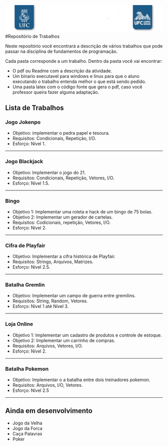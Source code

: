 ![](imagens/header.png)
#Repositório de Trabalhos

Neste repositório você encontrará a descrição de vários trabalhos que pode passar na disciplina de fundamentos de programação.

Cada pasta corresponde a um trabalho. Dentro da pasta você vai encontrar:

* O pdf ou Readme com a descrição da atividade.
* Um binario executavel para windows e linux para que o aluno executando o trabalho entenda melhor o que está sendo pedido.
* Uma pasta latex com o código fonte que gera o pdf, caso você professor queira fazer alguma adaptação.

## Lista de Trabalhos

### Jogo Jokenpo

* Objetivo: implementar o pedra papel e tesoura.
* Requisitos:  Condicionais, Repetição, I/O.
* Esforço: Nível 1.

---
### Jogo Blackjack

* Objetivo: Implementar o jogo do 21.
* Requisitos: Condicionais, Repetição, Vetores, I/O.
* Esforço: Nível 1.5.

---
### Bingo

* Objetivo 1: Implementar uma roleta e hack de um bingo de 75 bolas.
* Objetivo 2: Implementar um gerador de cartelas.
* Requisitos: Codicionais, repetição, Vetores, I/O.
* Esforço: Nível 2.

---
### Cifra de Playfair

* Objetivo: Implementar a cifra histórica de Playfair.
* Requisitos: Strings, Arquivos, Matrizes.
* Esforço: Nível 2.5.

---
### Batalha Gremlin
* Objetivo: Implementar um campo de guerra entre gremilins.
* Requisitos: String, Random, Vetores.
* Esforço: Nível 1 até Nível 3.

---
### Loja Online

* Objetivo 1: Implementar um cadastro de produtos e controle de estoque.
* Objetivo 2: Implementar um carrinho de compras.
* Requisitos: Arquivos, Vetores, I/O.
* Esforço: Nível 2.

---
### Batalha Pokemon

* Objetivo: Implementar o a batalha entre dois treinadores pokemon.
* Requisitos: Arquivos, I/O, Vetores.
* Esforço: Nível 2.5

---
## Ainda em desenvolvimento

* Jogo da Velha
* Jogo da Forca
* Caça Palavras
* Poker
